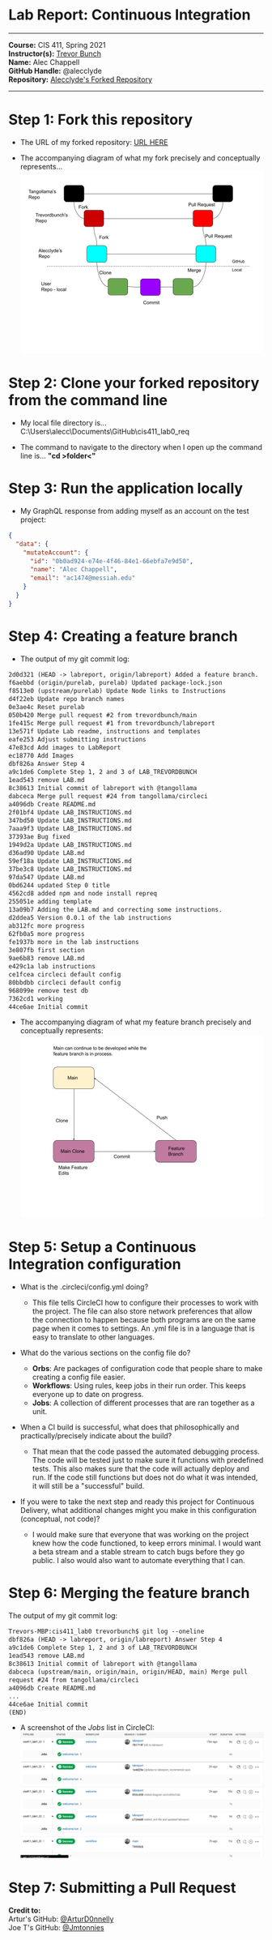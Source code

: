 # Lab Report: Continuous Integration
___
**Course:** CIS 411, Spring 2021  
**Instructor(s):** [Trevor Bunch](https://github.com/trevordbunch)  
**Name:** Alec Chappell  
**GitHub Handle:** @alecclyde  
**Repository:** [Alecclyde's Forked Repository](https://github.com/alecclyde/cis411_lab1_CI)  
___

# Step 1: Fork this repository
- The URL of my forked repository: [URL HERE](https://github.com/alecclyde/cis411_lab1_CI)
  
- The accompanying diagram of what my fork precisely and conceptually represents... ![](../assets/HowGitHubWorks.jpg)

# Step 2: Clone your forked repository from the command line  
- My local file directory is... C:\Users\alecc\Documents\GitHub\cis411_lab0_req
  
- The command to navigate to the directory when I open up the command line is... **"cd >folder<"**

# Step 3: Run the application locally
- My GraphQL response from adding myself as an account on the test project:
``` json
{
  "data": {
    "mutateAccount": {
      "id": "0b0ad924-e74e-4f46-84e1-66ebfa7e9d50",
      "name": "Alec Chappell",
      "email": "ac1474@messiah.edu"
    }
  }
}
```

# Step 4: Creating a feature branch
- The output of my git commit log:
```
2d0d321 (HEAD -> labreport, origin/labreport) Added a feature branch.
f6aebbd (origin/purelab, purelab) Updated package-lock.json
f8513e0 (upstream/purelab) Update Node links to Instructions
d4f22eb Update repo branch names
0e3ae4c Reset purelab
050b420 Merge pull request #2 from trevordbunch/main
1fe415c Merge pull request #1 from trevordbunch/labreport
13e571f Update Lab readme, instructions and templates
eafe253 Adjust submitting instructions
47e83cd Add images to LabReport
ec18770 Add Images
dbf826a Answer Step 4
a9c1de6 Complete Step 1, 2 and 3 of LAB_TREVORDBUNCH
1ead543 remove LAB.md
8c38613 Initial commit of labreport with @tangollama
dabceca Merge pull request #24 from tangollama/circleci
a4096db Create README.md
2f01bf4 Update LAB_INSTRUCTIONS.md
347bd50 Update LAB_INSTRUCTIONS.md
7aaa9f3 Update LAB_INSTRUCTIONS.md
37393ae Bug fixed
1949d2a Update LAB_INSTRUCTIONS.md
d36ad90 Update LAB.md
59ef18a Update LAB_INSTRUCTIONS.md
37be3c8 Update LAB_INSTRUCTIONS.md
97da547 Update LAB.md
0bd6244 updated Step 0 title
4562cd8 added npm and node install repreq
255051e adding template
13a09b7 Adding the LAB.md and correcting some instructions.
d2ddea5 Version 0.0.1 of the lab instructions
ab312fc more progress
62fb0a5 more progress
fe1937b more in the lab instructions
3e807fb first section
9ae6b83 remove LAB.md
e429c1a lab instructions
ce1fcea circleci default config
80bbdbb circleci default config
968099e remove test db
7362cd1 working
44ce6ae Initial commit
``` 
- The accompanying diagram of what my feature branch precisely and conceptually represents:  
  ![](../assets/Main_Vs_Feature.jpg)

# Step 5: Setup a Continuous Integration configuration
- What is the .circleci/config.yml doing?
  - This file tells CircleCI how to configure their processes to work with the project. The file can also store network preferences that allow the connection to happen because both programs are on the same page when it comes to settings. An .yml file is in a language that is easy to translate to other languages.

- What do the various sections on the config file do?
  - **Orbs**: Are packages of configuration code that people share to make creating a config file easier.
  - **Workflows**: Using rules, keep jobs in their run order. This keeps everyone up to date on progress.
  - **Jobs**: A collection of different processes that are ran together as a unit. 
  
- When a CI build is successful, what does that philosophically and practically/precisely indicate about the build?  
  - That mean that the code passed the automated debugging process. The code will be tested just to make sure it functions with predefined tests. This also makes sure that the code will actually deploy and run. If the code still functions but does not do what it was intended, it will still be a "successful" build.

- If you were to take the next step and ready this project for Continuous Delivery, what additional changes might you make in this configuration (conceptual, not code)?
  - I would make sure that everyone that was working on the project knew how the code functioned, to keep errors minimal. I would want a beta stream and a stable stream to catch bugs before they go public. I also would also want to automate everything that I can.
   

# Step 6: Merging the feature branch
The output of my git commit log:

```
Trevors-MBP:cis411_lab0 trevorbunch$ git log --oneline
dbf826a (HEAD -> labreport, origin/labreport) Answer Step 4
a9c1de6 Complete Step 1, 2 and 3 of LAB_TREVORDBUNCH
1ead543 remove LAB.md
8c38613 Initial commit of labreport with @tangollama
dabceca (upstream/main, origin/main, origin/HEAD, main) Merge pull request #24 from tangollama/circleci
a4096db Create README.md
...
44ce6ae Initial commit
(END)
```

* A screenshot of the _Jobs_ list in CircleCI:
![CircleCI Success](../assets/Final%20Screenshot.png)

# Step 7: Submitting a Pull Request
**Credit to:**  
Artur's GitHub: [@ArturD0nnelly](https://github.com/ArturD0nnelly)    
Joe T's GitHub: [@Jmtonnies](https://github.com/Jmtonnies)